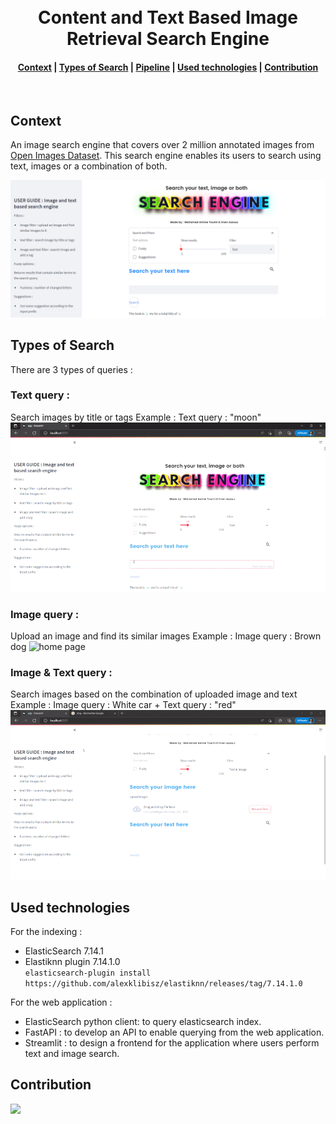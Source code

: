 <h1 align="center">
  <br>
  Content and Text Based Image Retrieval Search Engine
</h1>
<div align="center">
  <h4>
    <a href="#context">Context</a> |
     <a href="#types-of-search">Types of Search</a> |
    <a href="#pipeline">Pipeline</a> |
    <a href="#used-technologies">Used technologies</a> |
    <a href="#contribution">Contribution</a>
  </h4>
</div>
<br>

## Context
An image search engine that covers over 2 million annotated images from [Open Images Dataset](https://storage.googleapis.com/openimages/web/index.html). This search engine enables its users to search using text, images or a combination of both.

![home page](Frontend/Photos/img1.PNG)

## Types of Search
There are 3 types of queries : 
### Text query : 
Search images by title or tags
Example : Text query : "moon"
![home page](Frontend/Photos/text_query.gif)

### Image query : 
Upload an image and find its similar images
Example : Image query : Brown dog
![home page](Frontend/Photos/image_query.gif)

### Image & Text query : 
Search images based on the combination of uploaded image and text
Example : Image query : White car + Text query : "red"
![home page](Frontend/Photos/image_text_query.gif)

## Used technologies
For the indexing :
- ElasticSearch 7.14.1
- Elastiknn plugin 7.14.1.0 <br/> `elasticsearch-plugin install https://github.com/alexklibisz/elastiknn/releases/tag/7.14.1.0 `

For the web application : 
- ElasticSearch python client: to query elasticsearch index.
- FastAPI : to develop an API to enable querying from the web application.
- Streamlit : to design a frontend for the application where users perform text and image search.

## Contribution
<a href="https://github.com/medamine454/Content-based-search-engine/graphs/contributors">
  <img src="https://contrib.rocks/image?repo=medamine454/Content-based-search-engine" width=50/>
</a>

